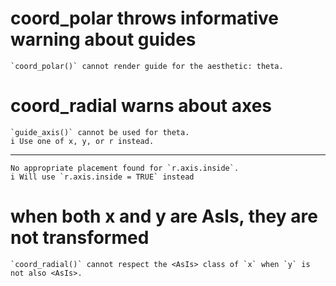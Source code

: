 # coord_polar throws informative warning about guides

    `coord_polar()` cannot render guide for the aesthetic: theta.

# coord_radial warns about axes

    `guide_axis()` cannot be used for theta.
    i Use one of x, y, or r instead.

---

    No appropriate placement found for `r.axis.inside`.
    i Will use `r.axis.inside = TRUE` instead

# when both x and y are AsIs, they are not transformed

    `coord_radial()` cannot respect the <AsIs> class of `x` when `y` is not also <AsIs>.

